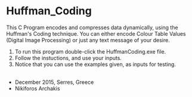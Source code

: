 # Huffman_Coding

This C Program encodes and compresses data dynamically, using the Huffman's Coding technique.
You can either encode Colour Table Values (Digital Image Processing) or just any text message of your desire. <br/>
 
 
1) To run this program double-click the HuffmanCoding.exe file. <br/>
2) Follow the instuctions, and use your inputs. <br/>
3) Notice that you can use the examples given, as inputs for testing. <br/><br/>


- December 2015, Serres, Greece
- Nikiforos Archakis
